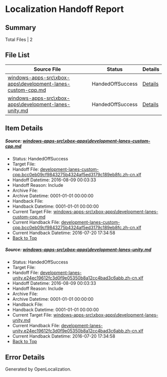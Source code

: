 # <a name='report-top'></a> Localization Handoff Report

## Summary
 Total Files | 2

## File List
 Source File | Status | Details 
 ----------- | ------ | ------- 
 [windows-apps-src\xbox-apps\development-lanes-custom-cpp.md](https://github.com/Microsoft/windows-apps/blob/cf0a985c84ff488b83611da5d0ae602710cdd14e/windows-apps-src/xbox-apps/development-lanes-custom-cpp.md) | HandedOffSuccess | [Details](#425db64a9bd80687a9da7a9f812c9f4871f403ca7981)
 [windows-apps-src\xbox-apps\development-lanes-unity.md](https://github.com/Microsoft/windows-apps/blob/3eda3edff66d54fbb204f71d159ef2a1d46d9188/windows-apps-src/xbox-apps/development-lanes-unity.md) | HandedOffSuccess | [Details](#75862521c8a4ef2a242f80b4d6b80ff5799b2a8d7985)

## Item Details
##### <a name='425db64a9bd80687a9da7a9f812c9f4871f403ca7981'></a> Source: [windows-apps-src\xbox-apps\development-lanes-custom-cpp.md](https://github.com/Microsoft/windows-apps/blob/cf0a985c84ff488b83611da5d0ae602710cdd14e/windows-apps-src/xbox-apps/development-lanes-custom-cpp.md)
* Status: HandedOffSuccess
* Target File: 
* Handoff File: [development-lanes-custom-cpp.bcc0eb09cf9843275b4324af5ed3179c189eb8fc.zh-cn.xlf](https://github.com/Microsoft/WDG.handoff/blob/b7e447a989491eeda710c7125a889e80eb7216e4/ol-handoff/Microsoft/windows-apps.zh-cn/master/development-lanes-custom-cpp.bcc0eb09cf9843275b4324af5ed3179c189eb8fc.zh-cn.xlf)
* Handoff Datetime: 2016-08-09 00:03:33
* Handoff Reason: Include
* Archive File: 
* Archive Datetime: 0001-01-01 00:00:00
* Handback File: 
* Handback Datetime: 0001-01-01 00:00:00
* Current Target File: [windows-apps-src\xbox-apps\development-lanes-custom-cpp.md](https://github.com/Microsoft/windows-apps.zh-cn/blob/32ed88f8e6b89946bfa394c621c09bde4565e407/windows-apps-src/xbox-apps/development-lanes-custom-cpp.md)
* Current Handback File: [development-lanes-custom-cpp.bcc0eb09cf9843275b4324af5ed3179c189eb8fc.zh-cn.xlf](https://github.com/Microsoft/WDG.handback/blob/7f934e6edca1ecf88a8bb5c9968f789c84e1b237/ol-handback/Microsoft/windows-apps.zh-cn/master/development-lanes-custom-cpp.bcc0eb09cf9843275b4324af5ed3179c189eb8fc.zh-cn.xlf)
* Current Handback Datetime: 2016-07-20 17:34:58
* [Back to Top](#report-top)

##### <a name='75862521c8a4ef2a242f80b4d6b80ff5799b2a8d7985'></a> Source: [windows-apps-src\xbox-apps\development-lanes-unity.md](https://github.com/Microsoft/windows-apps/blob/3eda3edff66d54fbb204f71d159ef2a1d46d9188/windows-apps-src/xbox-apps/development-lanes-unity.md)
* Status: HandedOffSuccess
* Target File: 
* Handoff File: [development-lanes-unity.e24ec19612fc3d0f9e05350b8a12cc4bad3c6abb.zh-cn.xlf](https://github.com/Microsoft/WDG.handoff/blob/b7e447a989491eeda710c7125a889e80eb7216e4/ol-handoff/Microsoft/windows-apps.zh-cn/master/development-lanes-unity.e24ec19612fc3d0f9e05350b8a12cc4bad3c6abb.zh-cn.xlf)
* Handoff Datetime: 2016-08-09 00:03:33
* Handoff Reason: Include
* Archive File: 
* Archive Datetime: 0001-01-01 00:00:00
* Handback File: 
* Handback Datetime: 0001-01-01 00:00:00
* Current Target File: [windows-apps-src\xbox-apps\development-lanes-unity.md](https://github.com/Microsoft/windows-apps.zh-cn/blob/32ed88f8e6b89946bfa394c621c09bde4565e407/windows-apps-src/xbox-apps/development-lanes-unity.md)
* Current Handback File: [development-lanes-unity.e24ec19612fc3d0f9e05350b8a12cc4bad3c6abb.zh-cn.xlf](https://github.com/Microsoft/WDG.handback/blob/7f934e6edca1ecf88a8bb5c9968f789c84e1b237/ol-handback/Microsoft/windows-apps.zh-cn/master/development-lanes-unity.e24ec19612fc3d0f9e05350b8a12cc4bad3c6abb.zh-cn.xlf)
* Current Handback Datetime: 2016-07-20 17:34:58
* [Back to Top](#report-top)


## Error Details

Generated by OpenLocalization.
